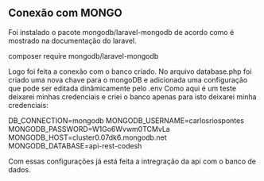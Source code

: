 ## Conexão com MONGO

Foi instalado o pacote mongodb/laravel-mongodb de acordo como é mostrado na documentação do laravel.

composer require mongodb/laravel-mongodb

Logo foi feita a conexão com o banco criado.
No arquivo database.php foi criado uma nova chave para o mongoDB e adicionada uma configuração que pode ser editada dinâmicamente pelo .env
Como aqui é um teste deixarei minhas credenciais e criei o banco apenas para isto deixarei minha credenciais:

DB_CONNECTION=mongodb
MONGODB_USERNAME=carlosriospontes
MONGODB_PASSWORD=W1Go6Wvwm0TCMvLa
MONGODB_HOST=cluster0.07dk6.mongodb.net
MONGODB_DATABASE=api-rest-codesh

Com essas configurações já está feita a intregração da api com o banco de dados.


